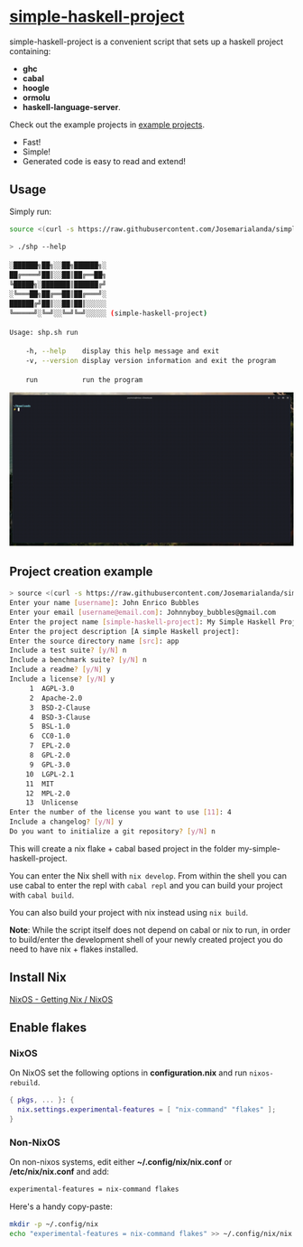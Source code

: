 # [simple-haskell-project](https://josemarialanda.github.io/simple-haskell-project/)

simple-haskell-project is a convenient script that sets up a haskell project containing:

* **ghc**
* **cabal**
* **hoogle**
* **ormolu**
* **haskell-language-server**.

Check out the example projects in [example projects](https://github.com/Josemarialanda/simple-haskell-project/tree/master/example%20projects).

* Fast!
* Simple!
* Generated code is easy to read and extend!

## Usage

Simply run:

```bash
source <(curl -s https://raw.githubusercontent.com/Josemarialanda/simple-haskell-project/master/shp.sh) run
```

```bash
> ./shp --help

░██████╗██╗░░██╗██████╗░
██╔════╝██║░░██║██╔══██╗
╚█████╗░███████║██████╔╝
░╚═══██╗██╔══██║██╔═══╝░
██████╔╝██║░░██║██║░░░░░
╚═════╝░╚═╝░░╚═╝╚═╝░░░░░ (simple-haskell-project)

Usage: shp.sh run
  
    -h, --help    display this help message and exit
    -v, --version display version information and exit the program

    run           run the program
```
![](https://github.com/Josemarialanda/simple-haskell-project/blob/master/usage.gif)

## Project creation example

```bash
> source <(curl -s https://raw.githubusercontent.com/Josemarialanda/simple-haskell-project/master/shp.sh) run
Enter your name [username]: John Enrico Bubbles
Enter your email [username@email.com]: Johnnyboy_bubbles@gmail.com
Enter the project name [simple-haskell-project]: My Simple Haskell Project
Enter the project description [A simple Haskell project]: 
Enter the source directory name [src]: app
Include a test suite? [y/N] n
Include a benchmark suite? [y/N] n
Include a readme? [y/N] y
Include a license? [y/N] y
     1	AGPL-3.0
     2	Apache-2.0
     3	BSD-2-Clause
     4	BSD-3-Clause
     5	BSL-1.0
     6	CC0-1.0
     7	EPL-2.0
     8	GPL-2.0
     9	GPL-3.0
    10	LGPL-2.1
    11	MIT
    12	MPL-2.0
    13	Unlicense
Enter the number of the license you want to use [11]: 4
Include a changelog? [y/N] y
Do you want to initialize a git repository? [y/N] n
```

This will create a nix flake + cabal based project in the folder my-simple-haskell-project.

You can enter the Nix shell with `nix develop`. From within the shell you can use cabal to enter the repl with `cabal repl` and you can build your project with `cabal build`.

You can also build your project with nix instead using `nix build`.

**Note**: While the script itself does not depend on cabal or nix to run, in order to build/enter the development shell of your newly created project you do need to have nix + flakes installed.

## Install Nix

[NixOS - Getting Nix / NixOS](https://nixos.org/download.html#nix-install-linux)

## Enable flakes

### NixOS

On NixOS set the following options in **configuration.nix** and run `nixos-rebuild`.

```nix
{ pkgs, ... }: {
  nix.settings.experimental-features = [ "nix-command" "flakes" ];
}
```

### Non-NixOS

On non-nixos systems, edit either **~/.config/nix/nix.conf** or **/etc/nix/nix.conf** and add:

```bash
experimental-features = nix-command flakes
```

Here's a handy copy-paste:

```bash
mkdir -p ~/.config/nix
echo "experimental-features = nix-command flakes" >> ~/.config/nix/nix.conf
```
